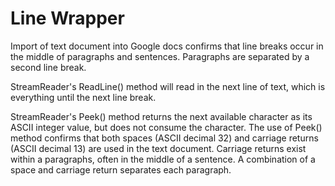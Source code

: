 # Line Wrapper

Import of text document into Google docs confirms that line breaks occur in the middle of paragraphs and sentences.  Paragraphs are separated by a second line break.

StreamReader's ReadLine() method will read in the next line of text, which is everything until the next line break.

StreamReader's Peek() method returns the next available character as its ASCII integer value, but does not consume the character.  The use of Peek() method confirms that both spaces (ASCII decimal 32) and carriage returns (ASCII decimal 13) are used in the text document.  Carriage returns exist within a paragraphs, often in the middle of a sentence.  A combination of a space and carriage return separates each paragraph. 